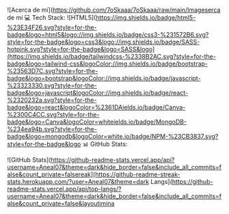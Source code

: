 ![Acerca de mí](https://github.com/7oSkaaa/7oSkaaa/raw/main/Imageserca de mí
💻 Tech Stack:
![HTML5](https://img.shields.io/badge/html5-%23E34F26.svg?style=for-the-badge&logo=html5&logo://img.shields.io/badge/css3-%231572B6.svg?style=for-the-badge&logo=css3&logo://img.shields.io/badge/SASS-hotpink.svg?style=for-the-badge&logo=SASS&logo](https://img.shields.io/badge/tailwindcss-%2338B2AC.svg?style=for-the-badge&logo=tailwind-css&logoColor://img.shields.io/badge/bootstrap-%23563D7C.svg?style=for-the-badge&logo=bootstrap&logoColor://img.shields.io/badge/javascript-%23323330.svg?style=for-the-badge&logo=javascript&logoColor://img.shields.io/badge/react-%2320232a.svg?style=for-the-badge&logo=react&logoColor=%2361DAields.io/badge/Canva-%2300C4CC.svg?style=for-the-badge&logo=Canva&logoColor=whiteields.io/badge/MongoDB-%234ea94b.svg?style=for-the-badge&logo=mongodb&logoColor=white.io/badge/NPM-%23CB3837.svg?style=for-the-badge&logo 📊 GitHub Stats:

![GitHub Stats](https://github-readme-stats.vercel.app/api?username=Aneal07&theme=dark&hide_border=false&include_all_commits=false&count_private=falsereak](https://github-readme-streak-stats.herokuapp.com/?user=Aneal07&theme=dark Langs](https://github-readme-stats.vercel.app/api/top-langs/?username=Aneal07&theme=dark&hide_border=false&include_all_commits=false&count_private=false&layoutimina
